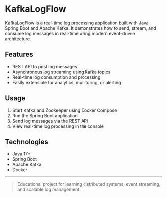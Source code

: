# KafkaLogFlow
KafkaLogFlow is a real-time log processing application built with Java Spring Boot and Apache Kafka.   It demonstrates how to send, stream, and consume log messages in real-time using modern event-driven architecture.

## Features

- REST API to post log messages
- Asynchronous log streaming using Kafka topics
- Real-time log consumption and processing
- Easily extensible for analytics, monitoring, or alerting

## Usage

1. Start Kafka and Zookeeper using Docker Compose
2. Run the Spring Boot application
3. Send log messages via the REST API
4. View real-time log processing in the console

## Technologies

- Java 17+
- Spring Boot
- Apache Kafka
- Docker

---

> Educational project for learning distributed systems, event streaming, and scalable log management.
